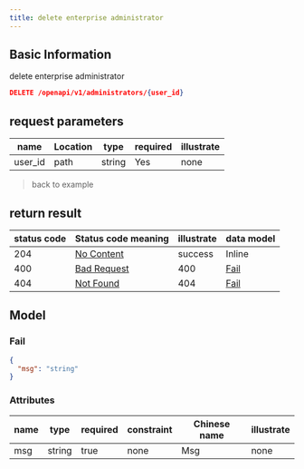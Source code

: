```yaml
---
title: delete enterprise administrator
---
```


## Basic Information

delete enterprise administrator

```json title="请求路径"
DELETE /openapi/v1/administrators/{user_id}
```


## request parameters

| name    | Location | type   | required | illustrate |
| ------- | -------- | ------ | -------- | ---------- |
| user_id | path     | string | Yes      | none       |

> back to example

## return result

| status code | Status code meaning                                              | illustrate | data model    |
| ----------- | ---------------------------------------------------------------- | ---------- | ------------- |
| 204         | [No Content](https://tools.ietf.org/html/rfc7231#section-6.3.5)  | success    | Inline        |
| 400         | [Bad Request](https://tools.ietf.org/html/rfc7231#section-6.5.1) | 400        | [Fail](#fail) |
| 404         | [Not Found](https://tools.ietf.org/html/rfc7231#section-6.5.4)   | 404        | [Fail](#fail) |

## Model

### Fail

```json
{
  "msg": "string"
}

```

### Attributes

| name | type   | required | constraint | Chinese name | illustrate |
| ---- | ------ | -------- | ---------- | ------------ | ---------- |
| msg  | string | true     | none       | Msg          | none       |